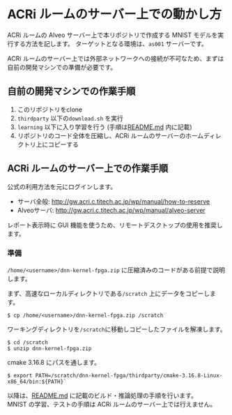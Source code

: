 
# ACRi ルームのサーバー上での動かし方

ACRi ルームの Alveo サーバー上で本リポジトリで作成する MNIST モデルを実行する方法を記します。
ターゲットとなる環境は、`as001` サーバーです。

ACRi ルームのサーバー上では外部ネットワークへの接続が不可なため、まずは自前の開発マシンでの準備が必要です。


## 自前の開発マシンでの作業手順

1. このリポジトリをclone 
2. `thirdparty` 以下の`download.sh` を実行
3. `learning` 以下に入り学習を行う (手順は[README.md](../README.md) 内に記載)
4. リポジトリのコード全体を圧縮し、ACRi ルームのサーバーのホームディレクトリ上にコピーする

## ACRi ルームのサーバー上での作業手順

公式の利用方法を元にログインします。  
- サーバ全般: http://gw.acri.c.titech.ac.jp/wp/manual/how-to-reserve
- Alveoサーバ: http://gw.acri.c.titech.ac.jp/wp/manual/alveo-server

レポート表示時に GUI 機能を使うため、リモートデスクトップの使用を推奨します。

### 準備

`/home/<username>/dnn-kernel-fpga.zip` に圧縮済みのコードがある前提で説明します。

まず、高速なローカルディレクトリである`/scratch` 上にデータをコピーします。  
```
$ cp /home/<username>/dnn-kernel-fpga.zip /scratch
```

ワーキングディレクトリを`/scratch`に移動しコピーしたファイルを解凍します。  
```
$ cd /scratch
$ unzip dnn-kernel-fpga.zip
```

cmake 3.16.8 にパスを通します。  
```
$ export PATH=/scratch/dnn-kernel-fpga/thirdparty/cmake-3.16.8-Linux-x86_64/bin:${PATH}`
```

以降は、[README.md](../README.md) に記載のビルド・推論処理の手順を行います。  
MNIST の学習、テストの手順は ACRi ルームのサーバー上では行えません。
